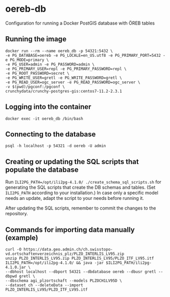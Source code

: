 # oereb-db
Configuration for running a Docker PostGIS database with ÖREB tables

## Running the image

```
docker run --rm --name oereb_db -p 54321:5432 \
-e PG_DATABASE=oereb -e PG_LOCALE=en_US.utf8 -e PG_PRIMARY_PORT=5432 -e PG_MODE=primary \
-e PG_USER=admin -e PG_PASSWORD=admin \
-e PG_PRIMARY_USER=repl -e PG_PRIMARY_PASSWORD=repl \
-e PG_ROOT_PASSWORD=secret \
-e PG_WRITE_USER=gretl -e PG_WRITE_PASSWORD=gretl \
-e PG_READ_USER=ogc_server -e PG_READ_PASSWORD=ogc_server \
-v $(pwd)/pgconf:/pgconf \
crunchydata/crunchy-postgres-gis:centos7-11.2-2.3.1
```

## Logging into the container

```
docker exec -it oereb_db /bin/bash
```

## Connecting to the database

```
psql -h localhost -p 54321 -d oereb -U admin
```

## Creating or updating the SQL scripts that populate the database

Run `ILI2PG_PATH=/opt/ili2pg-4.1.0/ ./create_schema_sql_scripts.sh` for generating the SQL scripts that create the DB schemas and tables. (Set `ILI2PG_PATH` according to your installation.) In case only a specific model needs an update, adapt the script to your needs before running it.

After updating the SQL scripts, remember to commit the changes to the repository.

## Commands for importing data manually (example)

```
curl -O https://data.geo.admin.ch/ch.swisstopo-vd.ortschaftenverzeichnis_plz/PLZO_INTERLIS_LV95.zip
unzip PLZO_INTERLIS_LV95.zip PLZO_INTERLIS_LV95/PLZO_ITF_LV95.itf
ILI2PG_PATH=/opt/ili2pg-4.1.0/ && java -jar $ILI2PG_PATH/ili2pg-4.1.0.jar \
--dbhost localhost --dbport 54321 --dbdatabase oereb --dbusr gretl --dbpwd gretl \
--dbschema agi_plzortschaft --models PLZOCH1LV95D \
--dataset ch --deleteData --import PLZO_INTERLIS_LV95/PLZO_ITF_LV95.itf
```
